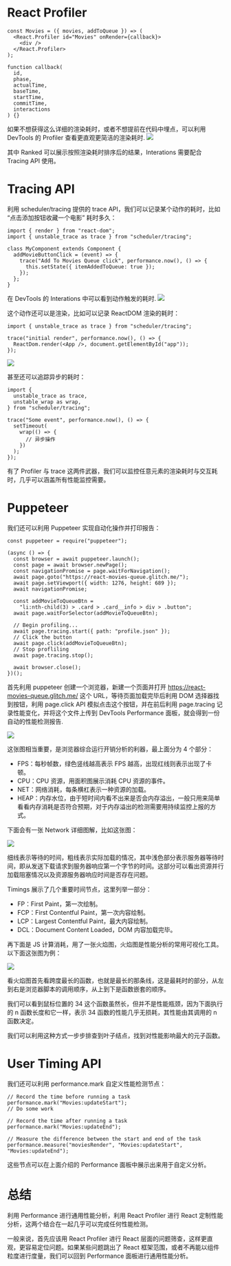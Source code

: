 
# React Profiler
```
const Movies = ({ movies, addToQueue }) => (
  <React.Profiler id="Movies" onRender={callback}>
    <div />
  </React.Profiler>
);

function callback(
  id,
  phase,
  actualTime,
  baseTime,
  startTime,
  commitTime,
  interactions
) {}
```
如果不想获得这么详细的渲染耗时，或者不想提前在代码中埋点，可以利用 DevTools 的 Profiler 查看更直观更简洁的渲染耗时.
![](./1.png)

其中 Ranked 可以展示按照渲染耗时排序后的结果，Interations 需要配合 Tracing API 使用。

# Tracing API
利用 scheduler/tracing 提供的 trace API，我们可以记录某个动作的耗时，比如 “点击添加按钮收藏一个电影” 耗时多久：
```
import { render } from "react-dom";
import { unstable_trace as trace } from "scheduler/tracing";

class MyComponent extends Component {
  addMovieButtonClick = (event) => {
    trace("Add To Movies Queue click", performance.now(), () => {
      this.setState({ itemAddedToQueue: true });
    });
  };
}
```
在 DevTools 的 Interations 中可以看到动作触发的耗时.
![](./2.png)

这个动作还可以是渲染，比如可以记录 ReactDOM 渲染的耗时：
```
import { unstable_trace as trace } from "scheduler/tracing";

trace("initial render", performance.now(), () => {
  ReactDom.render(<App />, document.getElementById("app"));
});
```

![](./3.png)

甚至还可以追踪异步的耗时：
```
import {
  unstable_trace as trace,
  unstable_wrap as wrap,
} from "scheduler/tracing";

trace("Some event", performance.now(), () => {
  setTimeout(
    wrap(() => {
      // 异步操作
    })
  );
});
```
有了 Profiler 与 trace 这两件武器，我们可以监控任意元素的渲染耗时与交互耗时，几乎可以涵盖所有性能监控需要。

# Puppeteer
我们还可以利用 Puppeteer 实现自动化操作并打印报告：
```
const puppeteer = require("puppeteer");

(async () => {
  const browser = await puppeteer.launch();
  const page = await browser.newPage();
  const navigationPromise = page.waitForNavigation();
  await page.goto("https://react-movies-queue.glitch.me/");
  await page.setViewport({ width: 1276, height: 689 });
  await navigationPromise;

  const addMovieToQueueBtn =
    "li:nth-child(3) > .card > .card__info > div > .button";
  await page.waitForSelector(addMovieToQueueBtn);

  // Begin profiling...
  await page.tracing.start({ path: "profile.json" });
  // Click the button
  await page.click(addMovieToQueueBtn);
  // Stop profliling
  await page.tracing.stop();

  await browser.close();
})();
```
首先利用 puppeteer 创建一个浏览器，新建一个页面并打开 https://react-movies-queue.glitch.me/ 这个 URL，等待页面加载完毕后利用 DOM 选择器找到按钮，利用 page.click API 模拟点击这个按钮，并在前后利用 page.tracing 记录性能变化，并将这个文件上传到 DevTools Performance 面板，就会得到一份自动的性能检测报告.

![](./4.png)

这张图相当重要，是浏览器综合运行开销分析的利器，最上面分为 4 个部分：
* FPS：每秒帧数，绿色竖线越高表示 FPS 越高，出现红线则表示出现了卡顿。
* CPU：CPU 资源，用面积图展示消耗 CPU 资源的事件。
* NET：网络消耗，每条横杠表示一种资源的加载。
* HEAP：内存水位，由于短时间内看不出来是否会内存溢出，一般只用来简单看看内存消耗是否符合预期，对于内存溢出的检测需要用持续监控上报的方式。

下面会有一张 Network 详细图解，比如这张图：

![](./5.png)

细线表示等待的时间，粗线表示实际加载的情况，其中浅色部分表示服务器等待时间，即从发送下载请求到服务器响应第一个字节的时间。这部分可以看出资源并行加载阻塞情况以及资源服务器响应时间是否存在问题。

Timings 展示了几个重要时间节点，这里列举一部分：
* FP：First Paint，第一次绘制。
* FCP：First Contentful Paint，第一次内容绘制。
* LCP：Largest Contentful Paint，最大内容绘制。
* DCL：Document Content Loaded，DOM 内容加载完毕。

再下面是 JS 计算消耗，用了一张火焰图，火焰图是性能分析的常用可视化工具。以下面这张图为例：

![](./6.png)

看火焰图首先看跨度最长的函数，也就是最长的那条线，这是最耗时的部分，从左到右是浏览器脚本的调用顺序，从上到下是函数嵌套的顺序。

我们可以看到鼠标位置的 34 这个函数虽然长，但并不是性能瓶颈，因为下面执行的 n 函数长度和它一样，表示 34 函数的性能几乎无损耗，其性能由其调用的 n 函数决定。

我们可以利用这种方式一步步排查到叶子结点，找到对性能影响最大的元子函数。

# User Timing API
我们还可以利用 performance.mark 自定义性能检测节点：
```
// Record the time before running a task
performance.mark("Movies:updateStart");
// Do some work

// Record the time after running a task
performance.mark("Movies:updateEnd");

// Measure the difference between the start and end of the task
performance.measure("moviesRender", "Movies:updateStart", "Movies:updateEnd");
```
这些节点可以在上面介绍的 Performance 面板中展示出来用于自定义分析。


# 总结
利用 Performance 进行通用性能分析，利用 React Profiler 进行 React 定制性能分析，这两个结合在一起几乎可以完成任何性能检测。

一般来说，首先应该用 React Profiler 进行 React 层面的问题筛查，这样更直观，更容易定位问题。如果某些问题跳出了 React 框架范围，或者不再能以组件粒度进行度量，我们可以回到 Performance 面板进行通用性能分析。


